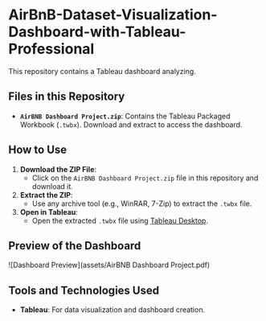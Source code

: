 # AirBnB-Dataset-Visualization-Dashboard-with-Tableau-Professional

This repository contains a Tableau dashboard analyzing.

## Files in this Repository
- **`AirBNB Dashboard Project.zip`**: Contains the Tableau Packaged Workbook (`.twbx`). Download and extract to access the dashboard.

## How to Use
1. **Download the ZIP File**:
   - Click on the `AirBNB Dashboard Project.zip` file in this repository and download it.
2. **Extract the ZIP**:
   - Use any archive tool (e.g., WinRAR, 7-Zip) to extract the `.twbx` file.
3. **Open in Tableau**:
   - Open the extracted `.twbx` file using [Tableau Desktop](https://www.tableau.com/products/desktop).

## Preview of the Dashboard
![Dashboard Preview](assets/AirBNB Dashboard Project.pdf)

## Tools and Technologies Used
- **Tableau**: For data visualization and dashboard creation.
